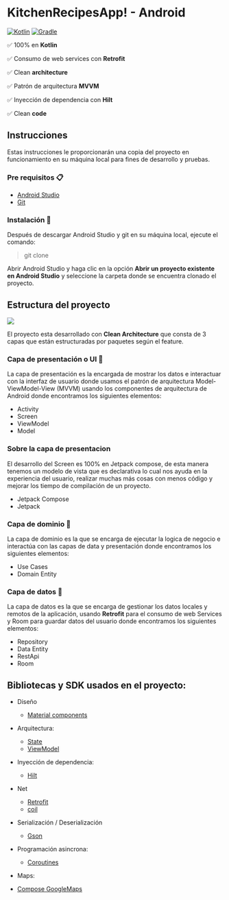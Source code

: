 # KitchenRecipesApp! - Android

[![Kotlin](https://img.shields.io/badge/kotlin-1.6.21-blue.svg)](http://kotlinlang.org) [![Gradle](https://img.shields.io/badge/gradle-7.0.2-%2366DCB8.svg)](https://developer.android.com/studio/releases/gradle-plugin)

:white_check_mark: 100% en **Kotlin**

:white_check_mark: Consumo de web services con **Retrofit**

:white_check_mark: Clean **architecture**

:white_check_mark: Patrón de arquitectura **MVVM**

:white_check_mark: Inyección de dependencia con **Hilt**

:white_check_mark: Clean **code**

## Instrucciones

Estas instrucciones le proporcionarán una copia del proyecto en funcionamiento en su máquina local para fines de desarrollo y pruebas.

### Pre requisitos 📋
- [Android Studio](https://developer.android.com/studio/)
- [Git](https://git-scm.com/downloads)

### Instalación 🔧
Después de descargar Android Studio y git en su máquina local, ejecute el comando:

> git clone 

Abrir Android Studio y haga clic en la opción **Abrir un proyecto existente en Android Studio** y seleccione la carpeta donde se encuentra clonado el proyecto.

## Estructura del proyecto

![](https://i.imgur.com/ECCcRbt.png)

El proyecto esta desarrollado con **Clean Architecture** que consta de 3 capas que están estructuradas por paquetes según el feature.

### Capa de presentación o UI :iphone:
La capa de presentación es la encargada de mostrar los datos e interactuar con la interfaz de usuario donde usamos el patrón de arquitectura Model-ViewModel-View (MVVM) usando los componentes de arquitectura de Android donde encontramos los siguientes elementos:

- Activity
- Screen
- ViewModel
- Model

### Sobre la capa de presentacion
El desarrollo del Screen es 100% en Jetpack compose, de esta manera tenemos un modelo de vista que es declarativa lo cual nos ayuda en la experiencia del usuario, realizar muchas más cosas con menos código y mejorar los tiempo de compilación de un proyecto.

- Jetpack Compose
- Jetpack

### Capa de dominio :large_orange_diamond:
La capa de dominio es la que se encarga de ejecutar la logica de negocio e interactúa con las capas de data y presentación donde encontramos los siguientes elementos:

- Use Cases
- Domain Entity

### Capa de datos :open_file_folder:
La capa de datos es la que se encarga de gestionar los datos locales y remotos de la aplicación, usando **Retrofit** para el consumo de web Services y Room para guardar datos del usuario donde encontramos los siguientes elementos:

- Repository
- Data Entity
- RestApi
- Room

## Bibliotecas y SDK usados en el proyecto:

- Diseño
    - [Material components](https://developer.android.com/jetpack/androidx/releases/compose-material3?hl=es-419)

- Arquitectura:
    - [State](https://developer.android.com/jetpack/compose/state?hl=es-419)
    - [ViewModel](https://developer.android.com/topic/libraries/architecture/viewmodel)

- Inyección de dependencia:
    - [Hilt](https://developer.android.com/training/dependency-injection/hilt-android?hl=es-419)

- Net
    - [Retrofit](https://github.com/square/retrofit)
    - [coil](https://github.com/coil-kt/coil)

- Serialización / Deserialización
    - [Gson](https://github.com/google/gson)

- Programación asincrona:
    - [Coroutines](https://github.com/Kotlin/kotlinx.coroutines)

- Maps:
- [Compose GoogleMaps](https://developers.google.com/maps/documentation/android-sdk/maps-compose?hl=es-419)